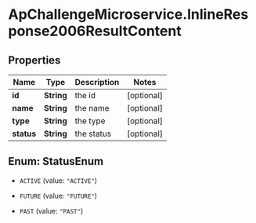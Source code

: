 # ApChallengeMicroservice.InlineResponse2006ResultContent

## Properties
Name | Type | Description | Notes
------------ | ------------- | ------------- | -------------
**id** | **String** | the id | [optional] 
**name** | **String** | the name | [optional] 
**type** | **String** | the type | [optional] 
**status** | **String** | the status | [optional] 


<a name="StatusEnum"></a>
## Enum: StatusEnum


* `ACTIVE` (value: `"ACTIVE"`)

* `FUTURE` (value: `"FUTURE"`)

* `PAST` (value: `"PAST"`)




